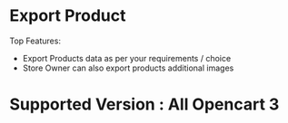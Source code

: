 # Export Product

Top Features:
- Export Products data as per your requirements / choice
- Store Owner can also export products additional images

# Supported Version : All Opencart 3
